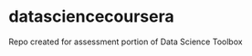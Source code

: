 datasciencecoursera
===================

Repo created for assessment portion of Data Science Toolbox
